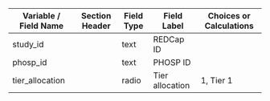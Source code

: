 | Variable / Field Name | Section Header | Field Type | Field Label     | Choices or Calculations                                              |
| --------------------- | -------------- | ---------- | --------------- | -------------------------------------------------------------------- |
| study\_id             |                | text       | REDCap ID       |                                                                      |
| phosp\_id             |                | text       | PHOSP ID        |                                                                      |
| tier\_allocation      |                | radio      | Tier allocation | 1, Tier 1 | 2, Tier 2 (3 and 12 months) | 3, Tier 2 (12 months only) |